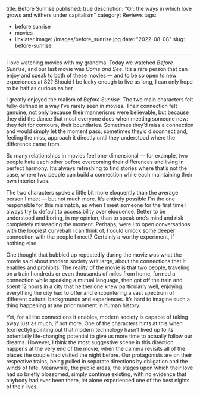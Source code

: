 title: Before Sunrise
published: true
description: "Or: the ways in which love grows and withers under capitalism"
category: Reviews
tags:
 - before sunrise
 - movies
 - linklater
image: /images/before_sunrise.jpg
date: "2022-08-08"
slug: before-sunrise
---

I love watching movies with my grandma. Today we watched *Before Sunrise*, and our last movie was *Come and See*. It’s a rare person that can enjoy and speak to both of these movies — and to be so open to new experiences at 82? Should I be lucky enough to live as long, I can only hope to be half as curious as her.

I greatly enjoyed the realism of *Before Sunrise.* The two main characters felt fully-defined in a way I’ve rarely seen in movies. Their connection felt genuine, not only because their mannerisms were believable, but because they did the dance that most everyone does when meeting someone new: they felt for contours, their boundaries. Sometimes they’d miss a connection and would simply let the moment pass; sometimes they’d disconnect and, feeling the miss, approach it directly until they understood where the difference came from.

So many relationships in movies feel one-dimensional — for example, two people hate each other before overcoming their differences and living in perfect harmony. It’s always refreshing to find stories where that’s not the case, where two people can build a connection while each maintaining their own interior lives.

The two characters spoke a little bit more eloquently than the average person I meet — but not much more. It’s entirely possible I’m the one responsible for this mismatch, as when I meet someone for the first time I always try to default to accessibility over eloquence. Better to be understood and boring, in my opinion, than to speak one’s mind and risk completely misreading the moment. Perhaps, were I to open conversations with the loopiest curveball I can think of, I could unlock some deeper connection with the people I meet? Certainly a worthy experiment, if nothing else.

One thought that bubbled up repeatedly during the movie was what the movie said about modern society writ large, about the connections that it enables and prohibits. The reality of the movie is that two people, traveling on a train hundreds or even thousands of miles from home, formed a connection while speaking a mutual language, then got off the train and spent 12 hours in a city that neither one knew particularly well, enjoying everything the city had to offer and encountering a vast spectrum of different cultural backgrounds and experiences. It’s hard to imagine such a thing happening at any prior moment in human history.

Yet, for all the connections it enables, modern society is capable of taking away just as much, if not more. One of the characters hints at this when (correctly) pointing out that modern technology hasn’t lived up to its potentially life-changing potential to give us more time to actually follow our dreams. However, I think the most suggestive scene in this direction happens at the very end of the movie, when the camera revisits all of the places the couple had visited the night before. Our protagonists are on their respective trains, being pulled in separate directions by obligation and the winds of fate. Meanwhile, the public areas, the stages upon which their love had so briefly blossomed, simply continue existing, with no evidence that anybody had ever been there, let alone experienced one of the best nights of their lives.
